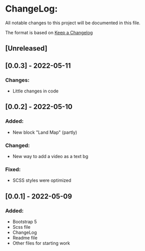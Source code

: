 # ChangeLog:
All notable changes to this project will be documented in this file.

The format is based on [Keep a Changelog](https://keepachangelog.com/en/1.0.0/)

## [Unreleased]
## [0.0.3] - 2022-05-11
### Changes:
- Little changes in code

## [0.0.2] - 2022-05-10
### Added:
- New block "Land Map" (partly)
### Changed:
- New way to add a video as a text bg
### Fixed:
- SCSS styles were optimized

## [0.0.1] - 2022-05-09
### Added:
- Bootstrap 5
- Scss file
- ChangeLog
- Readme file
- Other files for starting work
